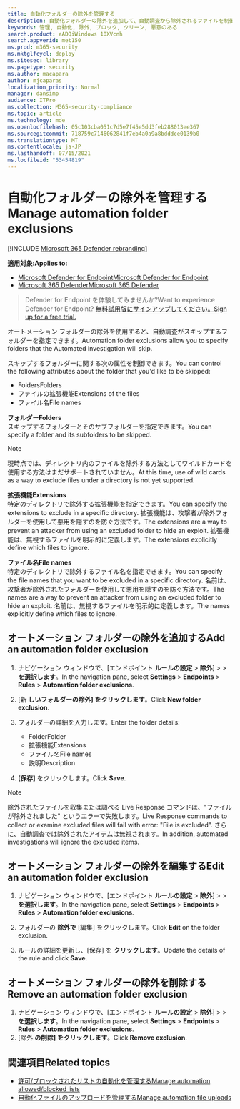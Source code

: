 ```yaml
---
title: 自動化フォルダーの除外を管理する
description: 自動化フォルダーの除外を追加して、自動調査から除外されるファイルを制御します。
keywords: 管理, 自動化, 除外, ブロック, クリーン, 悪意のある
search.product: eADQiWindows 10XVcnh
search.appverid: met150
ms.prod: m365-security
ms.mktglfcycl: deploy
ms.sitesec: library
ms.pagetype: security
ms.author: macapara
author: mjcaparas
localization_priority: Normal
manager: dansimp
audience: ITPro
ms.collection: M365-security-compliance
ms.topic: article
ms.technology: mde
ms.openlocfilehash: 05c103cba051c7d5e7f45e5dd3feb288013ee367
ms.sourcegitcommit: 718759c7146062841f7eb4a0a9a8bdddce0139b0
ms.translationtype: MT
ms.contentlocale: ja-JP
ms.lasthandoff: 07/15/2021
ms.locfileid: "53454819"
---
```

# <a name="manage-automation-folder-exclusions"></a><span data-ttu-id="f89c9-104">自動化フォルダーの除外を管理する</span><span class="sxs-lookup"><span data-stu-id="f89c9-104">Manage automation folder exclusions</span></span> 

[!INCLUDE [Microsoft 365 Defender rebranding](../../includes/microsoft-defender.md)]


<span data-ttu-id="f89c9-105">**適用対象:**</span><span class="sxs-lookup"><span data-stu-id="f89c9-105">**Applies to:**</span></span>
- [<span data-ttu-id="f89c9-106">Microsoft Defender for Endpoint</span><span class="sxs-lookup"><span data-stu-id="f89c9-106">Microsoft Defender for Endpoint</span></span>](https://go.microsoft.com/fwlink/p/?linkid=2154037)
- [<span data-ttu-id="f89c9-107">Microsoft 365 Defender</span><span class="sxs-lookup"><span data-stu-id="f89c9-107">Microsoft 365 Defender</span></span>](https://go.microsoft.com/fwlink/?linkid=2118804)

><span data-ttu-id="f89c9-108">Defender for Endpoint を体験してみませんか?</span><span class="sxs-lookup"><span data-stu-id="f89c9-108">Want to experience Defender for Endpoint?</span></span> [<span data-ttu-id="f89c9-109">無料試用版にサインアップしてください。</span><span class="sxs-lookup"><span data-stu-id="f89c9-109">Sign up for a free trial.</span></span>](https://www.microsoft.com/microsoft-365/windows/microsoft-defender-atp?ocid=docs-wdatp-automationexclusionfolder-abovefoldlink)

<span data-ttu-id="f89c9-110">オートメーション フォルダーの除外を使用すると、自動調査がスキップするフォルダーを指定できます。</span><span class="sxs-lookup"><span data-stu-id="f89c9-110">Automation folder exclusions allow you to specify folders that the Automated investigation will skip.</span></span> 

<span data-ttu-id="f89c9-111">スキップするフォルダーに関する次の属性を制御できます。</span><span class="sxs-lookup"><span data-stu-id="f89c9-111">You can control the following attributes about the folder that you'd like to be skipped:</span></span>
- <span data-ttu-id="f89c9-112">Folders</span><span class="sxs-lookup"><span data-stu-id="f89c9-112">Folders</span></span> 
- <span data-ttu-id="f89c9-113">ファイルの拡張機能</span><span class="sxs-lookup"><span data-stu-id="f89c9-113">Extensions of the files</span></span>
- <span data-ttu-id="f89c9-114">ファイル名</span><span class="sxs-lookup"><span data-stu-id="f89c9-114">File names</span></span>


<span data-ttu-id="f89c9-115">**フォルダー**</span><span class="sxs-lookup"><span data-stu-id="f89c9-115">**Folders**</span></span><br>
<span data-ttu-id="f89c9-116">スキップするフォルダーとそのサブフォルダーを指定できます。</span><span class="sxs-lookup"><span data-stu-id="f89c9-116">You can specify a folder and its subfolders to be skipped.</span></span> 


>[!NOTE]
><span data-ttu-id="f89c9-117">現時点では、ディレクトリ内のファイルを除外する方法としてワイルドカードを使用する方法はまだサポートされていません。</span><span class="sxs-lookup"><span data-stu-id="f89c9-117">At this time, use of wild cards as a way to exclude files under a directory is not yet supported.</span></span> 


<span data-ttu-id="f89c9-118">**拡張機能**</span><span class="sxs-lookup"><span data-stu-id="f89c9-118">**Extensions**</span></span><br>
<span data-ttu-id="f89c9-119">特定のディレクトリで除外する拡張機能を指定できます。</span><span class="sxs-lookup"><span data-stu-id="f89c9-119">You can specify the extensions to exclude in a specific directory.</span></span> <span data-ttu-id="f89c9-120">拡張機能は、攻撃者が除外フォルダーを使用して悪用を隠すのを防ぐ方法です。</span><span class="sxs-lookup"><span data-stu-id="f89c9-120">The extensions are a way to prevent an attacker from using an excluded folder to hide an exploit.</span></span> <span data-ttu-id="f89c9-121">拡張機能は、無視するファイルを明示的に定義します。</span><span class="sxs-lookup"><span data-stu-id="f89c9-121">The extensions explicitly define which files to ignore.</span></span> 

<span data-ttu-id="f89c9-122">**ファイル名**</span><span class="sxs-lookup"><span data-stu-id="f89c9-122">**File names**</span></span><br>
<span data-ttu-id="f89c9-123">特定のディレクトリで除外するファイル名を指定できます。</span><span class="sxs-lookup"><span data-stu-id="f89c9-123">You can specify the file names that you want to be excluded in a specific directory.</span></span> <span data-ttu-id="f89c9-124">名前は、攻撃者が除外されたフォルダーを使用して悪用を隠すのを防ぐ方法です。</span><span class="sxs-lookup"><span data-stu-id="f89c9-124">The names are a way to prevent an attacker from using an excluded folder to hide an exploit.</span></span> <span data-ttu-id="f89c9-125">名前は、無視するファイルを明示的に定義します。</span><span class="sxs-lookup"><span data-stu-id="f89c9-125">The names explicitly define which files to ignore.</span></span> 



## <a name="add-an-automation-folder-exclusion"></a><span data-ttu-id="f89c9-126">オートメーション フォルダーの除外を追加する</span><span class="sxs-lookup"><span data-stu-id="f89c9-126">Add an automation folder exclusion</span></span>
1. <span data-ttu-id="f89c9-127">ナビゲーション ウィンドウで、[エンドポイント **ルールの設定**  >  **除外**]  >    >  **を選択します**。</span><span class="sxs-lookup"><span data-stu-id="f89c9-127">In the navigation pane, select **Settings** > **Endpoints** > **Rules** > **Automation folder exclusions**.</span></span>  

2. <span data-ttu-id="f89c9-128">[新 **しいフォルダーの除外] をクリックします**。</span><span class="sxs-lookup"><span data-stu-id="f89c9-128">Click **New folder exclusion**.</span></span>  

3. <span data-ttu-id="f89c9-129">フォルダーの詳細を入力します。</span><span class="sxs-lookup"><span data-stu-id="f89c9-129">Enter the folder details:</span></span>

    - <span data-ttu-id="f89c9-130">Folder</span><span class="sxs-lookup"><span data-stu-id="f89c9-130">Folder</span></span>
    - <span data-ttu-id="f89c9-131">拡張機能</span><span class="sxs-lookup"><span data-stu-id="f89c9-131">Extensions</span></span>
    - <span data-ttu-id="f89c9-132">ファイル名</span><span class="sxs-lookup"><span data-stu-id="f89c9-132">File names</span></span>
    - <span data-ttu-id="f89c9-133">説明</span><span class="sxs-lookup"><span data-stu-id="f89c9-133">Description</span></span>

4. <span data-ttu-id="f89c9-134">**[保存]** をクリックします。</span><span class="sxs-lookup"><span data-stu-id="f89c9-134">Click **Save**.</span></span>

>[!NOTE]
> <span data-ttu-id="f89c9-135">除外されたファイルを収集または調べる Live Response コマンドは、"ファイルが除外されました" というエラーで失敗します。</span><span class="sxs-lookup"><span data-stu-id="f89c9-135">Live Response commands to collect or examine excluded files will fail with error: "File is excluded".</span></span> <span data-ttu-id="f89c9-136">さらに、自動調査では除外されたアイテムは無視されます。</span><span class="sxs-lookup"><span data-stu-id="f89c9-136">In addition, automated investigations will ignore the excluded items.</span></span>

## <a name="edit-an-automation-folder-exclusion"></a><span data-ttu-id="f89c9-137">オートメーション フォルダーの除外を編集する</span><span class="sxs-lookup"><span data-stu-id="f89c9-137">Edit an automation folder exclusion</span></span> 
1. <span data-ttu-id="f89c9-138">ナビゲーション ウィンドウで、[エンドポイント **ルールの設定**  >  **除外**]  >    >  **を選択します**。</span><span class="sxs-lookup"><span data-stu-id="f89c9-138">In the navigation pane, select **Settings** > **Endpoints** > **Rules** > **Automation folder exclusions**.</span></span> 

2. <span data-ttu-id="f89c9-139">フォルダーの **除外で** [編集] をクリックします。</span><span class="sxs-lookup"><span data-stu-id="f89c9-139">Click **Edit** on the folder exclusion.</span></span>  

3. <span data-ttu-id="f89c9-140">ルールの詳細を更新し、[保存] を **クリックします**。</span><span class="sxs-lookup"><span data-stu-id="f89c9-140">Update the details of the rule and click **Save**.</span></span>

## <a name="remove-an-automation-folder-exclusion"></a><span data-ttu-id="f89c9-141">オートメーション フォルダーの除外を削除する</span><span class="sxs-lookup"><span data-stu-id="f89c9-141">Remove an automation folder exclusion</span></span> 
1. <span data-ttu-id="f89c9-142">ナビゲーション ウィンドウで、[エンドポイント **ルールの設定**  >  **除外**]  >    >  **を選択します**。</span><span class="sxs-lookup"><span data-stu-id="f89c9-142">In the navigation pane, select **Settings** > **Endpoints** > **Rules** > **Automation folder exclusions**.</span></span>  
2. <span data-ttu-id="f89c9-143">[除外 **の削除] をクリックします**。</span><span class="sxs-lookup"><span data-stu-id="f89c9-143">Click **Remove exclusion**.</span></span> 


## <a name="related-topics"></a><span data-ttu-id="f89c9-144">関連項目</span><span class="sxs-lookup"><span data-stu-id="f89c9-144">Related topics</span></span>
- [<span data-ttu-id="f89c9-145">許可/ブロックされたリストの自動化を管理する</span><span class="sxs-lookup"><span data-stu-id="f89c9-145">Manage automation allowed/blocked lists</span></span>](manage-indicators.md)
- [<span data-ttu-id="f89c9-146">自動化ファイルのアップロードを管理する</span><span class="sxs-lookup"><span data-stu-id="f89c9-146">Manage automation file uploads</span></span>](manage-automation-file-uploads.md)
